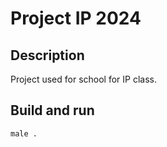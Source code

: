 # Project IP 2024

## Description

Project used for school for IP class.

## Build and run

```sh
male .
```